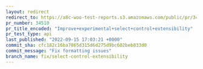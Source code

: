 ```yaml
---
layout: redirect
redirect_to: https://a8c-woo-test-reports.s3.amazonaws.com/public/pr/34510/api/index.html
pr_number: 34510
pr_title_encoded: "Improve+experimental+select+control+extensibility"
pr_test_type: api
last_published: "2022-09-15 17:03:21 +0000"
commit_sha: cfc182c16ba7865d315d6d275d9bc602beb833d0
commit_message: "Fix formatting issues"
branch_name: fix/select-control-extensibility
---
```

